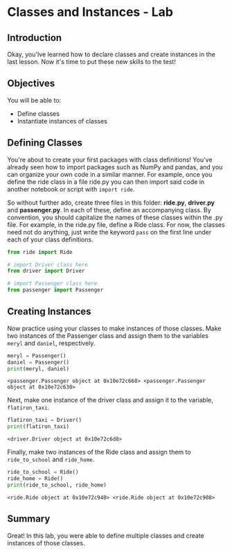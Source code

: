 
# Classes and Instances - Lab

## Introduction
Okay, you'lve learned how to declare classes and create instances in the last lesson. Now it's time to put these new skills to the test!

## Objectives

You will be able to:

* Define classes
* Instantiate instances of classes

## Defining Classes


You're about to create your first packages with class definitions! You've already seen how to import packages such as NumPy and pandas, and you can organize your own code in a similar manner. For example, once you define the ride class in a file ride.py you can then import said code in another notebook or script with `import ride`. 

So without further ado, create three files in this folder: **ride.py**, **driver.py** and **passenger.py**. In each of these, define an accompanying class. By convention, you should capitalize the names of these classes within the .py file. For example, in the ride.py file, define a Ride class. For now, the classes need not do anything, just write the keyword `pass` on the first line under each of your class definitions.

 


```python
from ride import Ride
```


```python
# import Driver class here
from driver import Driver
```


```python
# import Passenger class here
from passenger import Passenger
```

## Creating Instances

Now practice using your classes to make instances of those classes. Make two instances of the Passenger class and assign them to the variables `meryl` and `daniel`, respectively.


```python
meryl = Passenger()
daniel = Passenger()
print(meryl, daniel)
```

    <passenger.Passenger object at 0x10e72c668> <passenger.Passenger object at 0x10e72c630>


Next, make one instance of the driver class and assign it to the variable, `flatiron_taxi`.


```python
flatiron_taxi = Driver()
print(flatiron_taxi)
```

    <driver.Driver object at 0x10e72c6d8>


Finally, make two instances of the Ride class and assign them to `ride_to_school` and `ride_home`. 


```python
ride_to_school = Ride()
ride_home = Ride()
print(ride_to_school, ride_home)
```

    <ride.Ride object at 0x10e72c940> <ride.Ride object at 0x10e72c908>


## Summary
Great! In this lab, you were able to define multiple classes and create instances of those classes.
